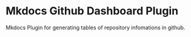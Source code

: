 # Mkdocs Github Dashboard Plugin

Mkdocs Plugin for generating tables of repository infomations in github.